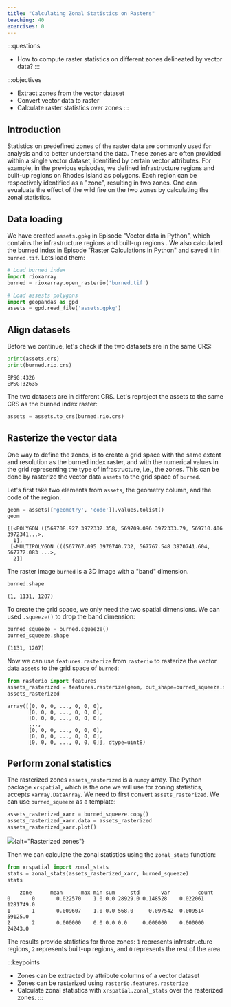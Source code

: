 ```yaml
---
title: "Calculating Zonal Statistics on Rasters"
teaching: 40
exercises: 0
---
```


:::questions
- How to compute raster statistics on different zones delineated by vector data?
:::

:::objectives
- Extract zones from the vector dataset
- Convert vector data to raster
- Calculate raster statistics over zones
:::

 


## Introduction

Statistics on predefined zones of the raster data are commonly used for analysis and to better understand the data. These zones are often provided within a single vector dataset, identified by certain vector attributes. For example, in the previous episodes, we defined infrastructure regions and built-up regions on Rhodes Island as polygons. Each region can be respectively identified as a "zone", resulting in two zones. One can evualuate the effect of the wild fire on the two zones by calculating the zonal statistics.


## Data loading

We have created `assets.gpkg` in Episode "Vector data in Python",  which contains the infrastructure regions and built-up regions . We also calculated the burned index in Episode "Raster Calculations in Python" and saved it in `burned.tif`. Lets load them:

```python
# Load burned index
import rioxarray
burned = rioxarray.open_rasterio('burned.tif')

# Load assests polygons
import geopandas as gpd
assets = gpd.read_file('assets.gpkg')
```

## Align datasets

Before we continue, let's check if the two datasets are in the same CRS:

```python
print(assets.crs)
print(burned.rio.crs)
```

```output
EPSG:4326
EPSG:32635
```

The two datasets are in different CRS. Let's reproject the assets to the same CRS as the burned index raster:

```python
assets = assets.to_crs(burned.rio.crs)
```

## Rasterize the vector data

One way to define the zones, is to create a grid space with the same extent and resolution as the burned index raster, and with the numerical values in the grid representing the type of infrastructure, i.e., the zones. This can be done by rasterize the vector data `assets` to the grid space of `burned`.

Let's first take two elements from `assets`, the geometry column, and the code of the region.

```python
geom = assets[['geometry', 'code']].values.tolist()
geom
```

```output
[[<POLYGON ((569708.927 3972332.358, 569709.096 3972333.79, 569710.406 3972341...>,
  1],
 [<MULTIPOLYGON (((567767.095 3970740.732, 567767.548 3970741.604, 567772.083 ...>,
  2]]
```

The raster image `burned` is a 3D image with a "band" dimension.

```python
burned.shape
```

```output
(1, 1131, 1207)
```

To create the grid space, we only need the two spatial dimensions. We can used `.squeeze()` to drop the band dimension:

```python
burned_squeeze = burned.squeeze()
burned_squeeze.shape
```

```output
(1131, 1207)
```

Now we can use `features.rasterize` from `rasterio` to rasterize the vector data `assets` to the grid space of `burned`:

```python
from rasterio import features
assets_rasterized = features.rasterize(geom, out_shape=burned_squeeze.shape, transform=burned.rio.transform())
assets_rasterized
```

```output
array([[0, 0, 0, ..., 0, 0, 0],
       [0, 0, 0, ..., 0, 0, 0],
       [0, 0, 0, ..., 0, 0, 0],
       ...,
       [0, 0, 0, ..., 0, 0, 0],
       [0, 0, 0, ..., 0, 0, 0],
       [0, 0, 0, ..., 0, 0, 0]], dtype=uint8)
```

## Perform zonal statistics

The rasterized zones `assets_rasterized` is a `numpy` array. The Python package `xrspatial`, which is the one we will use for zoning statistics, accepts `xarray.DataArray`. We need to first convert  `assets_rasterized`. We can use `burned_squeeze` as a template:

```python
assets_rasterized_xarr = burned_squeeze.copy()
assets_rasterized_xarr.data = assets_rasterized
assets_rasterized_xarr.plot()
```

![](../fig/E10/zones_rasterized_xarray.png){alt="Rasterized zones"}

Then we can calculate the zonal statistics using the `zonal_stats` function:

```python
from xrspatial import zonal_stats
stats = zonal_stats(assets_rasterized_xarr, burned_squeeze)
stats
```

```output
    zone	  mean	    max	min	sum	    std	      var	      count
0	    0	    0.022570	1.0	0.0	28929.0	0.148528	0.022061	1281749.0
1	    1	    0.009607	1.0	0.0	568.0	  0.097542	0.009514	59125.0
2	    2	    0.000000	0.0	0.0	0.0	    0.000000	0.000000	24243.0
```

The results provide statistics for three zones: `1` represents infrastructure regions, `2` represents built-up regions, and `0` represents the rest of the area.


:::keypoints
- Zones can be extracted by attribute columns of a vector dataset
- Zones can be rasterized using `rasterio.features.rasterize`
- Calculate zonal statistics with `xrspatial.zonal_stats` over the rasterized zones.
:::
